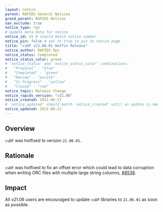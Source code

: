 ```yaml
---
layout: notice
parent: RAPIDS General Notices
grand_parent: RAPIDS Notices
nav_exclude: true
notice_type: rgn
# Update meta-data for notice
notice_id: 15 # should match notice number
notice_pin: false # set to true to pin to notice page
title: "cuDF v21.06.01 Hotfix Release"
notice_author: RAPIDS Ops
notice_status: Completed
notice_status_color: green
# 'notice_status' and 'notice_status_color' combinations:
#   "Proposal" - "blue"
#   "Completed" - "green"
#   "Review" - "purple"
#   "In Progress" - "yellow"
#   "Closed" - "red"
notice_topic: Release Change
notice_rapids_version: "v21.06"
notice_created: 2021-06-17
# 'notice_updated' should match 'notice_created' until an update is made
notice_updated: 2021-06-22
---
```


## Overview

`cuDF` was hotfixed to version `21.06.01`.

## Rationale

`cuDF` was hotfixed to fix an offset error which could lead to data corruption when writing ORC files with multiple large string columns, [#8538](https://github.com/rapidsai/cudf/pull/8538).

## Impact

All v21.06 users are encouraged to update `cuDF` libraries to `21.06.01` as soon as possible.
